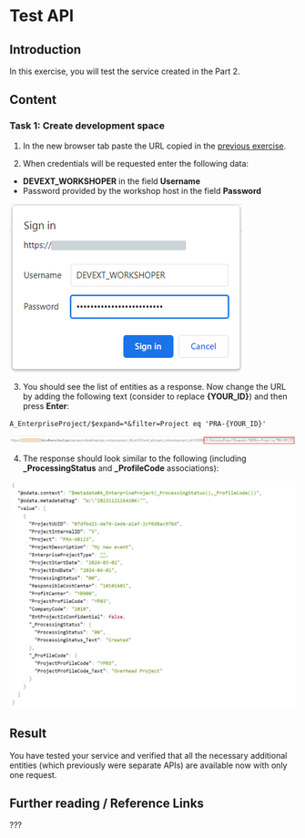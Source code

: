 # Test API

## Introduction 

In this exercise, you will test the service created in the Part 2.

## Content

### Task 1: Create development space

1. In the new browser tab paste the URL copied in the [previous exercise](./arrangement.md).

2. When credentials will be requested enter the following data:
  - **DEVEXT_WORKSHOPER** in the field **Username**
  - Password provided by the workshop host in the field **Password**

  ![Alt text](img/0430-credentials-request-on-test.png) 

3. You should see the list of entities as a response. Now change the URL by adding the following text (consider to replace **{YOUR_ID}**) and then press **Enter**:

~~~url
A_EnterpriseProject/$expand=*&filter=Project eq 'PRA-{YOUR_ID}'
~~~

  ![Alt text](img/0440-api-url-change.png) 

4. The response should look similar to the following (including **_ProcessingStatus** and **_ProfileCode** associations):

  ![Alt text](img/0450-test-response.png)

## Result

You have tested your service and verified that all the necessary additional entities (which previously were separate APIs) are available now with only one request. 

## Further reading / Reference Links

???